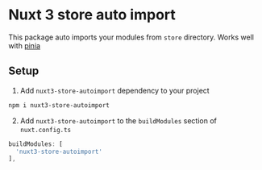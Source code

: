 # Nuxt 3 store auto import

This package auto imports your modules from `store` directory. Works well with [pinia](https://pinia.vuejs.org/ssr/nuxt.html)

## Setup

1. Add `nuxt3-store-autoimport` dependency to your project

```bash
npm i nuxt3-store-autoimport
```

2. Add `nuxt3-store-autoimport` to the `buildModules` section of `nuxt.config.ts`

```js
buildModules: [
  'nuxt3-store-autoimport'
],
```

